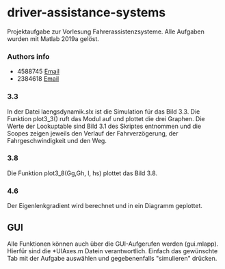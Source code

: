 
# driver-assistance-systems

Projektaufgabe zur Vorlesung Fahrerassistenzsysteme.
Alle Aufgaben wurden mit Matlab 2019a gelöst.

### Authors info

* 4588745 [Email](mailto:it16078@lehre.dhbw-stuttgart.de)
* 2384618 [Email](mailto:it16029@lehre.dhbw-stuttgart.de)

### 3.3

In der Datei laengsdynamik.slx ist die Simulation für das Bild 3.3. Die Funktion plot3_3() ruft das Modul auf und plottet die drei Graphen. Die Werte der Lookuptable sind Bild 3.1 des Skriptes entnommen und die Scopes zeigen jeweils den Verlauf der Fahrverzögerung, der Fahrgeschwindigkeit und den Weg.


### 3.8

Die Funktion plot3_8(Gg,Gh, l, hs) plottet das Bild 3.8.

### 4.6 

Der Eigenlenkgradient wird berechnet und in ein Diagramm geplottet.

## GUI

Alle Funktionen können auch über die GUI-Aufgerufen werden (gui.mlapp). Hierfür sind die *UIAxes.m Datein verantwortlich. Einfach das gewünschte Tab mit der Aufgabe auswählen und gegebenenfalls "simulieren" drücken.
